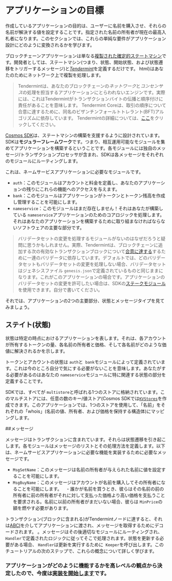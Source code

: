 # アプリケーションの目標

作成しているアプリケーションの目的は、ユーザーに名前を購入させ、それらの名前が解決する値を設定することです。指定された名前の所有者が現在の最高入札者になります。このセクションでは、これらの単純な要件がアプリケーション設計にどのように変換されるかを学びます。

ブロックチェーンアプリケーションは単なる[複製された確定的ステートマシン](https://en.wikipedia.org/wiki/State_machine_replication)です。開発者としては、ステートマシン(つまり、状態、開始状態、および状態遷移をトリガーするメッセージ)と[*Tendermint*](https://tendermint.com/docs/introduction/introduction)を定義するだけです。 html)はあなたのためにネットワーク上で複製を処理します。

> Tendermintは、あなたのブロックチェーンの*ネットワーク*と*コンセンサス*の処理を担当するアプリケーションにとらわれないエンジンです。実際には、これはTendermintがトランザクションバイトの伝播と順序付けに責任があることを意味します。 Tendermint Coreは、取引の順序について合意に達するために、同名のビザンチンフォールトトレラント(BFT)アルゴリズムに依存しています。 Tendermintの詳細については、[ここ](https://tendermint.com/docs/introduction/introduction.html)をクリックしてください。

[Cosmos SDK](https://github.com/cosmos/cosmos-sdk/)は、ステートマシンの構築を支援するように設計されています。 SDKは**モジュラーフレームワーク**です。つまり、相互運用可能なモジュールを集めてアプリケーションを構築するということです。各モジュールには独自のメッセージ/トランザクションプロセッサが含まれ、SDKは各メッセージをそれぞれのモジュールにルーティングします。

これは、ネームサービスアプリケーションに必要なモジュールです。
 -  `auth`：このモジュールはアカウントと料金を定義し、あなたのアプリケーションの残りにこれらの機能へのアクセスを与えます。
 -  `bank`：このモジュールはアプリケーションがトークンとトークン残高を作成し管理することを可能にします。
 -  `nameservice`：このモジュールはまだ存在しません！それはあなたが構築している `nameservice`アプリケーションのためのコアロジックを処理します。それはあなたのアプリケーションを構築するために取り組まなければならないソフトウェアの主要な部分です。

>バリデータセットの変更を処理するモジュールがないのはなぜだろうと疑問に思うかもしれません。実際、Tendermintは、ブロックチェーンに追加する次の有効なトランザクションブロックについて[合意に達する](https://tendermint.com/docs/introduction/introduction.html#consensus-overview)するために一連のバリデータに依存しています。デフォルトでは、どのバリデータセットもバリデータセットの変更を処理しない場合、バリデータセットはジェネシスファイル `genesis.json`で定義されているものと同じままになります。これがこのアプリケーションの場合です。アプリケーションのバリデータセットの変更を許可したい場合は、SDKの[ステークモジュール](https://github.com/cosmos/cosmos-sdk/tree/master/x/staking)を使用できます。自分で書いてください。

それでは、アプリケーションの2つの主要部分、状態とメッセージタイプを見てみましょう。

## ステイト(状態)

状態は特定の時点におけるアプリケーションを表します。それは、各アカウントが所有するトークンの量、各名前の所有者と価格、そして各名前がどのような価値に解決されるかを示します。

トークンとアカウントの状態は `auth`と` bank`モジュールによって定義されています。これは今のところ自分で気にする必要がないことを意味します。あなたがする必要があるのはあなたの `nameservice`モジュールに特に関連する状態の部分を定義することです。

SDKでは、すべてが `multistore`と呼ばれる1つのストアに格納されています。このマルチストアには、任意の数のキー/値ストア(Cosmos SDKでは[`KVStores`](https://godoc.org/github.com/cosmos/cosmos-sdk/types#KVStoreと呼ばれる)を作成できます。このアプリケーションでは、1つのストアを使用して、「名前」をそれぞれの「whois」(名前の値、所有者、および価格を保持する構造体)にマッピングします。

##メッセージ

メッセージはトランザクションに含まれています。それらは状態遷移を引き起こします。各モジュールはメッセージのリストとその処理方法を定義します。以下は、ネームサービスアプリケーションに必要な機能を実装するために必要なメッセージです。

 -  `MsgSetName`：このメッセージは名前の所有者が与えられた名前に値を設定することを可能にします。
 -  `MsgBuyName`：このメッセージはアカウントが名前を購入してその所有者になることを可能にします。
   - 誰かが名前を買うとき、彼らはその名前の前の所有者に前の所有者がそれに対して支払った価格より高い価格を支払うことを要求される。名前に以前の所有者がまだいない場合、彼らは `MinPrice`の額を燃やす必要があります。

トランザクション(ブロックに含まれる)がTendermintノードに達すると、それは[ABCI](https://github.com/tendermint/tendermint/tree/master/abci)を介してアプリケーションに渡され、メッセージを取得するためにデコードされます。 。メッセージはその後適切なモジュールにルーティングされ、 `Handler`で定義されたロジックに従ってそこで処理されます。状態を更新する必要がある場合、 `Handler`は更新を実行するために` Keeper`を呼び出します。このチュートリアルの次のステップで、これらの概念について詳しく学びます。

### アプリケーションがどのように機能するかを高レベルの観点から決定したので、今度は[実装を開始します](app-init.md)です。